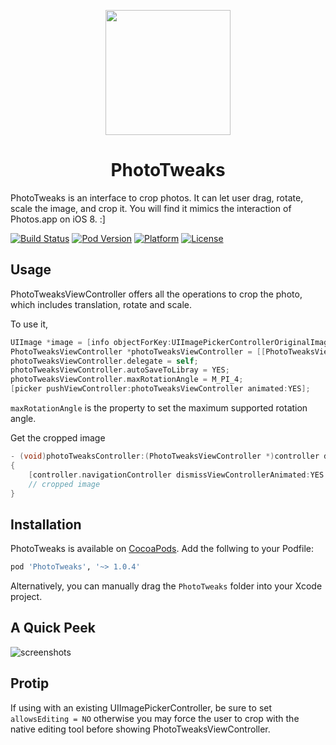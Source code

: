 <p align="center"><img src="https://cloud.githubusercontent.com/assets/4316898/6525211/cef0bbce-c43d-11e4-9b64-deb65c64c683.png" height="200"/>

</p>
<h1 align="center">PhotoTweaks</h1>

PhotoTweaks is an interface to crop photos. It can let user drag, rotate, scale the image, and crop it. You will find it mimics the interaction of Photos.app on iOS 8. :]

[![Build Status](https://travis-ci.org/itouch2/PhotoTweaks.svg)](https://travis-ci.org/itouch2/PhotoTweaks)
[![Pod Version](http://img.shields.io/cocoapods/v/PhotoTweaks.svg?style=flat)](http://cocoapods.org/?q=PhotoTweaks)
[![Platform](http://img.shields.io/cocoapods/p/PhotoTweaks.svg?style=flat)](http://cocoapods.org/?q=PhotoTweaks)
[![License](http://img.shields.io/cocoapods/l/PhotoTweaks.svg?style=flat)](https://github.com/itouch2/PhotoTweaks/blob/master/LICENSE)

## Usage

PhotoTweaksViewController offers all the operations to crop the photo, which includes translation, rotate and scale.

To use it,

```objective-c
UIImage *image = [info objectForKey:UIImagePickerControllerOriginalImage];
PhotoTweaksViewController *photoTweaksViewController = [[PhotoTweaksViewController alloc] initWithImage:image];
photoTweaksViewController.delegate = self;
photoTweaksViewController.autoSaveToLibray = YES;
photoTweaksViewController.maxRotationAngle = M_PI_4;
[picker pushViewController:photoTweaksViewController animated:YES];
```

```maxRotationAngle``` is the property to set the maximum supported rotation angle.

Get the cropped image
```objective-c
- (void)photoTweaksController:(PhotoTweaksViewController *)controller didFinishWithCroppedImage:(UIImage *)croppedImage
{
    [controller.navigationController dismissViewControllerAnimated:YES completion:nil];
    // cropped image
}
```
## Installation
PhotoTweaks is available on [CocoaPods](http://cocoapods.org). Add the follwing to your Podfile:
```ruby
pod 'PhotoTweaks', '~> 1.0.4'
```
Alternatively, you can manually drag the ```PhotoTweaks``` folder into your Xcode project.


## A Quick Peek

![screenshots](https://cloud.githubusercontent.com/assets/4316898/6712965/84ab1d16-cdca-11e4-912a-f437bbb02d42.gif)

## Protip
If using with an existing UIImagePickerController, be sure to set ```allowsEditing = NO``` otherwise you may force the user to crop with the native editing tool before showing PhotoTweaksViewController.
